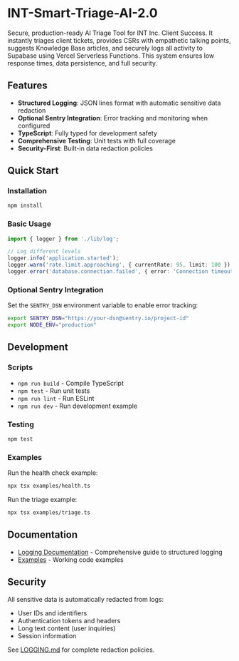 # INT-Smart-Triage-AI-2.0

Secure, production-ready AI Triage Tool for INT Inc. Client Success. It instantly triages client tickets, provides CSRs with empathetic talking points, suggests Knowledge Base articles, and securely logs all activity to Supabase using Vercel Serverless Functions. This system ensures low response times, data persistence, and full security.

## Features

- **Structured Logging**: JSON lines format with automatic sensitive data redaction
- **Optional Sentry Integration**: Error tracking and monitoring when configured
- **TypeScript**: Fully typed for development safety
- **Comprehensive Testing**: Unit tests with full coverage
- **Security-First**: Built-in data redaction policies

## Quick Start

### Installation

```bash
npm install
```

### Basic Usage

```typescript
import { logger } from './lib/log';

// Log different levels
logger.info('application.started');
logger.warn('rate.limit.approaching', { currentRate: 95, limit: 100 });
logger.error('database.connection.failed', { error: 'Connection timeout' });
```

### Optional Sentry Integration

Set the `SENTRY_DSN` environment variable to enable error tracking:

```bash
export SENTRY_DSN="https://your-dsn@sentry.io/project-id"
export NODE_ENV="production"
```

## Development

### Scripts

- `npm run build` - Compile TypeScript
- `npm test` - Run unit tests
- `npm run lint` - Run ESLint
- `npm run dev` - Run development example

### Testing

```bash
npm test
```

### Examples

Run the health check example:
```bash
npx tsx examples/health.ts
```

Run the triage example:
```bash
npx tsx examples/triage.ts
```

## Documentation

- [Logging Documentation](./LOGGING.md) - Comprehensive guide to structured logging
- [Examples](./examples/) - Working code examples

## Security

All sensitive data is automatically redacted from logs:
- User IDs and identifiers
- Authentication tokens and headers
- Long text content (user inquiries)
- Session information

See [LOGGING.md](./LOGGING.md) for complete redaction policies.
